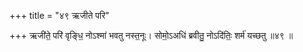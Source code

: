 +++
title = "४९ ऋजीते परि"

+++
ऋजी॑ते॒ परि॑ वृङ्धि॒ नोऽश्मा॑ भवतु नस्त॒नूः। सोमो॒ऽअधि॑ ब्रवीतु॒ नोऽदि॑तिः॒ शर्म॑ यच्छतु ॥४९ ॥
